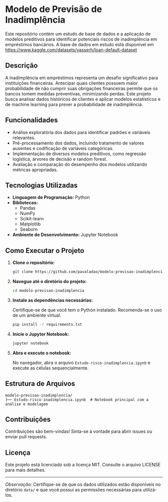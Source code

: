 # Modelo de Previsão de Inadimplência

Este repositório contém um estudo de base de dados e a aplicação de modelos preditivos para identificar potenciais riscos de inadimplência em empréstimos bancários. A base de dados em estudo está disponível em https://www.kaggle.com/datasets/yasserh/loan-default-dataset

## Descrição

A inadimplência em empréstimos representa um desafio significativo para instituições financeiras. Antecipar quais clientes possuem maior probabilidade de não cumprir suas obrigações financeiras permite que os bancos tomem medidas preventivas, minimizando perdas. Este projeto busca analisar dados históricos de clientes e aplicar modelos estatísticos e de machine learning para prever a probabilidade de inadimplência.

## Funcionalidades

- Análise exploratória dos dados para identificar padrões e variáveis relevantes.
- Pré-processamento dos dados, incluindo tratamento de valores ausentes e codificação de variáveis categóricas.
- Implementação de diversos modelos preditivos, como regressão logística, árvores de decisão e random forest.
- Avaliação e comparação do desempenho dos modelos utilizando métricas apropriadas.

## Tecnologias Utilizadas

- **Linguagem de Programação:** Python
- **Bibliotecas:**
  - Pandas
  - NumPy
  - Scikit-learn
  - Matplotlib
  - Seaborn
- **Ambiente de Desenvolvimento:** Jupyter Notebook

## Como Executar o Projeto

1. **Clone o repositório:**

   ```bash
   git clone https://github.com/pavaladao/modelo-previsao-inadimplencia.git
   ```

2. **Navegue até o diretório do projeto:**

   ```bash
   cd modelo-previsao-inadimplencia
   ```

3. **Instale as dependências necessárias:**

   Certifique-se de que você tem o Python instalado. Recomenda-se o uso de um ambiente virtual.

   ```bash
   pip install -r requirements.txt
   ```

4. **Inicie o Jupyter Notebook:**

   ```bash
   jupyter notebook
   ```

5. **Abra e execute o notebook:**

   No navegador, abra o arquivo `Estudo-risco-inadimplencia.ipynb` e execute as células sequencialmente.

## Estrutura de Arquivos

```plaintext
modelo-previsao-inadimplencia/
├── Estudo-risco-inadimplencia.ipynb  # Notebook principal com a análise e modelagem
```

## Contribuições

Contribuições são bem-vindas! Sinta-se à vontade para abrir issues ou enviar pull requests.

## Licença

Este projeto está licenciado sob a licença MIT. Consulte o arquivo LICENSE para mais detalhes.

---

*Observação:* Certifique-se de que os dados utilizados estão disponíveis no diretório `data/` e que você possui as permissões necessárias para utilizá-los. 
